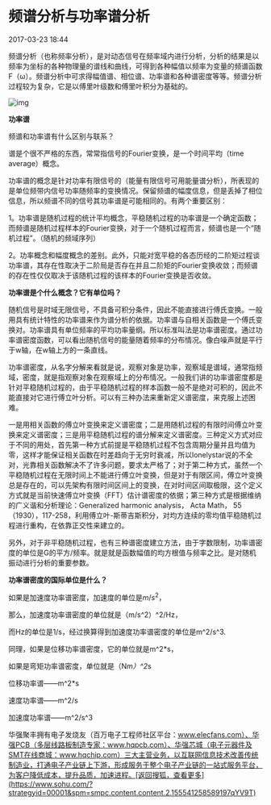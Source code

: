 # 频谱分析与功率谱分析 

2017-03-23 18:44

频谱分析（也称频率分析），是对动态信号在频率域内进行分析，分析的结果是以频率为坐标的各种物理量的谱线和曲线，可得到各种幅值以频率为变量的频谱函数F（ω）。频谱分析中可求得幅值谱、相位谱、功率谱和各种谱密度等等。频谱分析过程较为复杂，它是以傅里叶级数和傅里叶积分为基础的。

![img](http://img.mp.itc.cn/upload/20170323/3c13ef3d29f548518d2c85523ce0e34c_th.jpeg)

**功率谱**

频谱和功率谱有什么区别与联系？

谱是个很不严格的东西，常常指信号的Fourier变换，是一个时间平均（time average）概念。

功率谱的概念是针对功率有限信号的（能量有限信号可用能量谱分析），所表现的是单位频带内信号功率随频率的变换情况。保留频谱的幅度信息，但是丢掉了相位信息，所以频谱不同的信号其功率谱是可能相同的。有两个重要区别：

1。功率谱是随机过程的统计平均概念，平稳随机过程的功率谱是一个确定函数；而频谱是随机过程样本的Fourier变换，对于一个随机过程而言，频谱也是一个“随机过程”。（随机的频域序列）

2。功率概念和幅度概念的差别。此外，只能对宽平稳的各态历经的二阶矩过程谈功率谱，其存在性取决于二阶局是否存在并且二阶矩的Fourier变换收敛；而频谱的存在性仅仅取决于该随机过程的该样本的Fourier变换是否收敛。

**功率谱是个什么概念？它有单位吗？**

随机信号是时域无限信号，不具备可积分条件，因此不能直接进行傅氏变换。一般用具有统计特性的功率谱来作为谱分析的依据。功率谱与自相关函数是一个傅氏变换对。功率谱具有单位频率的平均功率量纲。所以标准叫法是功率谱密度。通过功率谱密度函数，可以看出随机信号的能量随着频率的分布情况。像白噪声就是平行于w轴，在w轴上方的一条直线。

功率谱密度，从名字分解来看就是说，观察对象是功率，观察域是谱域，通常指频域，密度，就是指观察对象在观察域上的分布情况。一般我们讲的功率谱密度都是针对平稳随机过程的，由于平稳随机过程的样本函数一般不是绝对可积的，因此不能直接对它进行傅立叶分析。可以有三种办法来重新定义谱密度，来克服上述困难。

一是用相关函数的傅立叶变换来定义谱密度；二是用随机过程的有限时间傅立叶变换来定义谱密度；三是用平稳随机过程的谱分解来定义谱密度。三种定义方式对应于不同的用处，首先第一种方式前提是平稳随机过程不包含周期分量并且均值为零，这样才能保证相关函数在时差趋向于无穷时衰减，所以lonelystar说的不全对，光靠相关函数解决不了许多问题，要求太严格了；对于第二种方式，虽然一个平稳随机过程在无限时间上不能进行傅立叶变换，但是对于有限区间，傅立叶变换总是存在的，可以先架构有限时间区间上的变换，在对时间区间取极限，这个定义方式就是当前快速傅立叶变换（FFT）估计谱密度的依据；第三种方式是根据维纳的广义谐和分析理论：Generalized harmonic analysis， Acta Math， 55（1930），117-258，利用傅立叶-斯蒂吉斯积分，对均方连续的零均值平稳随机过程进行重构，在依靠正交性来建立的。

另外，对于非平稳随机过程，也有三种谱密度建立方法，由于字数限制，功率谱密度的单位是G的平方/频率。就是就是函数幅值的均方根值与频率之比。是对随机振动进行分析的重要参数。

**功率谱密度的国际单位是什么？**

如果是加速度功率谱密度，加速度的单位是$m/s^2$，

那么，加速度功率谱密度的单位就是（m/s^2）^2/Hz，

而Hz的单位是1/s，经过换算得到加速度功率谱密度的单位是m^2/s^3.

同理，如果是位移功率谱密度，它的单位就是m^2*s，

如果是弯矩功率谱密度，单位就是（N*m）^2*s

位移功率谱——m^2*s

速度功率谱——m^2/s

加速度功率谱——m^2/s^3

华强聚丰拥有电子发烧友（百万电子工程师社区平台：www.elecfans.com）、华强PCB（多层线路板制造专家：www.hqpcb.com）、华强芯城（电子元器件及SMT在线商城：www.hqchip.com）三大主营业务，以互联网信息技术改善传统制造业，打通电子产业链上下游，形成服务于整个电子产业链的一站式服务平台，为客户降低成本，提升品质，加速进程。[返回搜狐，查看更多](https://www.sohu.com/?strategyid=00001&spm=smpc.content.content.2.155541258589197qYV9T)